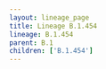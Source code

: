 ```yaml
---
layout: lineage_page
title: Lineage B.1.454
lineage: B.1.454
parent: B.1
children: ['B.1.454']
---
```

